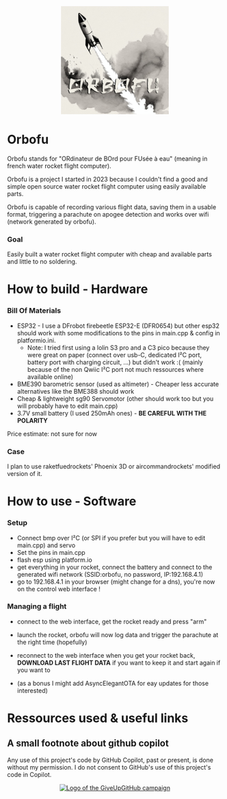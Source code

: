 <p align="center">
  <img src="/img/orbofu.jpg" alt="orbofu image" width="50%">
</p>

# Orbofu

Orbofu stands for "ORdinateur de BOrd pour FUsée à eau" (meaning in french water rocket flight computer).

Orbofu is a project I started in 2023 because I couldn't find a good and simple open source water rocket flight computer using easily available parts.

Orbofu is capable of recording various flight data, saving them in a usable format, triggering a parachute on apogee detection and works over wifi (network generated by orbofu).

### Goal

Easily built a water rocket flight computer with cheap and available parts and little to no soldering.

# How to build - Hardware

### Bill Of Materials

- ESP32 - I use a DFrobot firebeetle ESP32-E (DFR0654) but other esp32 should work with some modifications to the pins in main.cpp & config in platformio.ini.
  - Note: I tried first using a lolin S3 pro and a C3 pico because they were great on paper (connect over usb-C, dedicated I²C port, battery port with charging circuit, ...) but didn't work :( (mainly because of the non Qwiic I²C port not much ressources where available online)
- BME390 barometric sensor (used as altimeter) - Cheaper less accurate alternatives like the BME388 should work
- Cheap & lightweight sg90 Servomotor (other should work too but you will probably have to edit main.cpp)
- 3.7V small battery (I used 250mAh ones) - **BE CAREFUL WITH THE POLARITY**

Price estimate: not sure for now

### Case

I plan to use raketfuedrockets' Phoenix 3D or aircommandrockets' modified version of it.

# How to use - Software

### Setup

- Connect bmp over I²C (or SPI if you prefer but you will have to edit main.cpp) and servo
- Set the pins in main.cpp
- flash esp using platform.io
- get everything in your rocket, connect the battery and connect to the generated wifi network (SSID:orbofu, no password, IP:192.168.4.1)
- go to 192.168.4.1 in your browser (might change for a dns), you're now on the control web interface !

### Managing a flight

- connect to the web interface, get the rocket ready and press "arm"
- launch the rocket, orbofu will now log data and trigger the parachute at the right time (hopefully)
- reconnect to the web interface when you get your rocket back, **DOWNLOAD LAST FLIGHT DATA** if you want to keep it and start again if you want to

- (as a bonus I might add AsyncElegantOTA for eay updates for those interested)

# Ressources used & useful links

## A small footnote about github copilot

Any use of this project's code by GitHub Copilot, past or present, is done without my permission. I do not consent to GitHub's use of this project's code in Copilot.

<p align="center"><a href="https://sfconservancy.org/GiveUpGitHub/"><img alt="Logo of the GiveUpGitHub campaign" src="https://sfconservancy.org/static/img/GiveUpGitHub.png" width="20%"></a></p>
